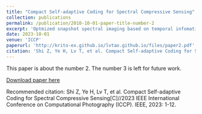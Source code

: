 ```yaml
---
title: "Compact Self-adaptive Coding for Spectral Compressive Sensing"
collection: publications
permalink: /publication/2010-10-01-paper-title-number-2
excerpt: 'Optmized snapshot spectral imaging based on temporal infomation and self-adaptive dynamic mask.'
date: 2023-10-01
venue: 'ICCP'
paperurl: 'http://krito-ex.github.io/lvtao.github.io/files/paper2.pdf'
citation: 'Shi Z, Ye H, Lv T, et al. Compact Self-adaptive Coding for Spectral Compressive Sensing[C]//2023 IEEE International Conference on Computational Photography (ICCP). IEEE, 2023: 1-12.'
---
```

This paper is about the number 2. The number 3 is left for future work.

[Download paper here](http://krito-ex.github.io/lvtao.github.io/files/paper2.pdf)

Recommended citation: Shi Z, Ye H, Lv T, et al. Compact Self-adaptive Coding for Spectral Compressive Sensing[C]//2023 IEEE International Conference on Computational Photography (ICCP). IEEE, 2023: 1-12.
